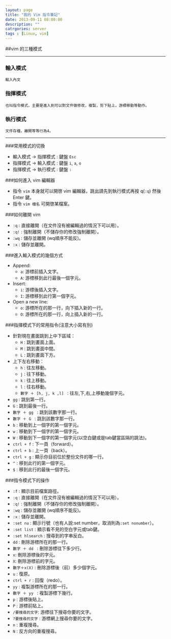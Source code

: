 ```yaml
---
layout: page
title: "我的 Vim 指令筆記"
date: 2013-09-11 08:00:00
description: ""
catrgories: server
tags : [Linux, vim]
---
```


##vim 的三種模式

---

###  輸入模式
	輸入內文
###  指揮模式
	也叫指令模式，主要是進入到可以對文件做修改，複製，剪下貼上，游標移動等動作。
### 執行模式
	文件存檔，離開等等行為4。

---

###常用模式的切換
* 輸入模式 -> 指揮模式 : 鍵盤 `Esc`
* 指揮模式 -> 輸入模式 : 鍵盤 `i`, `a`, `o`
* 指揮模式 -> 執行模式 : 鍵盤 `:` 

###如何進入 vim 編輯器
* 指令 `vim` 本身就可以開啓 vim 編輯器，跳出請先到執行模式再按 q(`:q`) 然後 Enter 鍵。
* 指令 `vim 檔名` 可開啓某檔案。

###如何離開 vim
* `:q` : 直接離開（在文件沒有被編輯過的情況下可以用）。
* `:q!` : 強制離開（不儲存你的修改強制離開）。
* `:wq` : 儲存並離開 (wq順序不能反)。
* `:x` : 儲存並離開。


###進入輸入模式的幾個方式
* Append:
	* `a`: 游標前插入文字。
	* `A`: 游標移到此行最後一個字元。
* Insert:
	* `i`: 游標後插入文字。	 	
	* `I`: 游標移到此行第一個字元。
* Open a new line:
	* `o`: 游標所在的那一行，向下插入新的一行。
	* `O`: 游標所在的那一行，向上插入新的一行。
	

###指揮模式下的常用指令(注意大小寫有別)
* 針對現在畫面跳到上中下區域：
	* `H` : 跳到畫面上面。
	* `M` : 跳到畫面中間。
	* `L` : 跳到畫面下方。
* 上下左右移動：
	* `h` :	往左移動。
	* `j` : 往下移動。
	* `k` : 往上移動。
	* `l` :	往右移動。
	* `數字 ＋ [h, j, k ,l] ` : 往左,下,右,上移動幾個字元。
* `gg` : 跳到第一行。
* `G` : 跳到最後一行。
* `數字 ＋ gg ` : 跳到該數字那一行。
* `數字 ＋ G ` : 跳到該數字那一行。
* `b` : 移動到上一個字的第一個字元。
* `w` : 移動到下一個字的第一個字元。
* `W` : 移動到下一個字的第一個字元(以空白鍵或是tab鍵當區隔的跳法)。
* `ctrl + f` : 下一頁（forward）。
* `ctrl + b` : 上一頁（back）。
* `ctrl + g` : 顯示你目前位於整份文件的哪一行。
* `^` : 移到此行的第一個字元。
* `$` : 移到此行的最後一個字元。

	
###指令模式下的操作
* `:f` : 顯示目前檔案路徑。
* `:q` : 直接離開（在文件沒有被編輯過的情況下可以用）。
* `:q!` : 強制離開（不儲存你的修改強制離開）。
* `:wq` : 儲存並離開 (wq順序不能反)。
* `:x` : 儲存並離開。
* `:set nu` : 顯示行號（也有人說:set number，取消則為`:set nonumber`）。
* `:set list` : 顯示看不見的空白字元或tab鍵。
* `:set hlsearch` : 搜尋到的字串反白。 
* `dd` : 刪除游標所在的那一行。
* `數字 ＋ dd ` : 刪除游標往下多少行。
* `x`: 刪除游標後的字元。
* `X`: 刪除游標前的字元。
* `數字＋x(X)` : 刪除游標後（前）多少個字元。
* `u` : 復原。
* `ctrl + r` : 回復（redo）。
* `yy` : 複製游標所在的那一行。
* `數字 ＋ yy ` : 複製游標下幾行。
* `p` : 游標後貼上。
* `P` : 游標前貼上。
* `/要搜尋的文字`: 游標往下搜尋你要的文字。
* `?要搜尋的文字` : 游標網上搜尋你要的文字。
* `n` : 重複搜尋。
* `N` : 反方向的重複搜尋。


	
	
